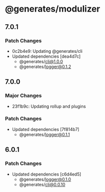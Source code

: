 # @generates/modulizer

## 7.0.1

### Patch Changes

- 0c2b4e9: Updating @generates/cli
- Updated dependencies [dea4d7c]
  - @generates/cli@1.0.0
  - @generates/logger@0.1.2

## 7.0.0

### Major Changes

- 23f1b9c: Updating rollup and plugins

### Patch Changes

- Updated dependencies [7f814b7]
  - @generates/logger@0.1.1

## 6.0.1

### Patch Changes

- Updated dependencies [c6d4ed5]
  - @generates/logger@0.1.0
  - @generates/cli@0.0.10
